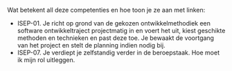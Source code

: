 Wat betekent all deze competenties en hoe toon je ze aan met linken:
- ISEP-01. Je richt op grond van de gekozen ontwikkelmethodiek een software ontwikkeltraject projectmatig in en voert het uit, kiest geschikte methoden en technieken en past deze toe. Je bewaakt de voortgang van het project en stelt de planning indien nodig bij.
- ISEP-07. Je verdiept je zelfstandig verder in de beroepstaak.
Hoe moet ik mijn rol uitleggen.